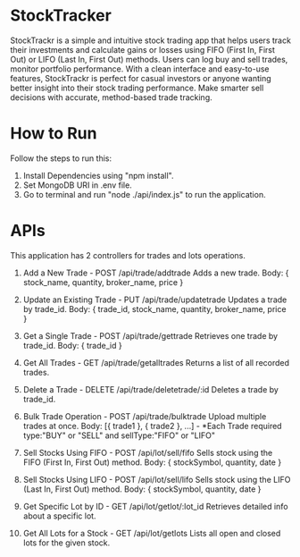 # StockTracker

StockTrackr is a simple and intuitive stock trading app that helps users track their investments and calculate gains or losses using FIFO (First In, First Out) or LIFO (Last In, First Out) methods. Users can log buy and sell trades, monitor portfolio performance. With a clean interface and easy-to-use features, StockTrackr is perfect for casual investors or anyone wanting better insight into their stock trading performance. Make smarter sell decisions with accurate, method-based trade tracking.

# How to Run

Follow the steps to run this:
1. Install Dependencies using "npm install".
2. Set MongoDB URI in .env file.
3. Go to terminal and run "node ./api/index.js" to run the application.

# APIs

This application has 2 controllers for trades and lots operations.

1. Add a New Trade - 
POST /api/trade/addtrade
Adds a new trade.
Body: { stock_name, quantity, broker_name, price  }

2. Update an Existing Trade - 
PUT /api/trade/updatetrade
Updates a trade by trade_id.
Body: { trade_id, stock_name, quantity, broker_name, price }

3. Get a Single Trade -
POST /api/trade/gettrade
Retrieves one trade by trade_id.
Body: { trade_id }

4. Get All Trades -
GET /api/trade/getalltrades
Returns a list of all recorded trades.

5. Delete a Trade -
DELETE /api/trade/deletetrade/:id
Deletes a trade by trade_id.

6. Bulk Trade Operation -
POST /api/trade/bulktrade
Upload multiple trades at once.
Body: [{ trade1 }, { trade2 }, ...] - *Each Trade required type:"BUY" or "SELL" and sellType:"FIFO" or "LIFO"

7. Sell Stocks Using FIFO -
POST /api/lot/sell/fifo
Sells stock using the FIFO (First In, First Out) method.
Body: { stockSymbol, quantity, date }

8. Sell Stocks Using LIFO -
POST /api/lot/sell/lifo
Sells stock using the LIFO (Last In, First Out) method.
Body: { stockSymbol, quantity, date }

9. Get Specific Lot by ID -
GET /api/lot/getlot/:lot_id
Retrieves detailed info about a specific lot.

10. Get All Lots for a Stock -
GET /api/lot/getlots
Lists all open and closed lots for the given stock.

